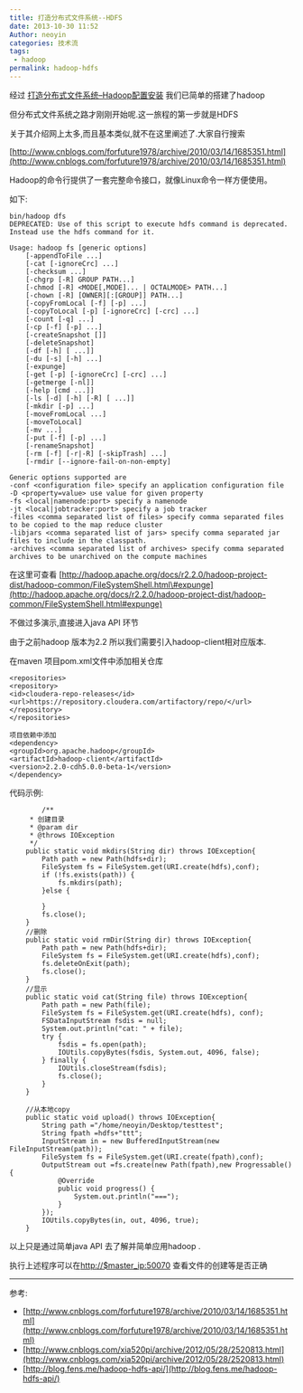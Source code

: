 ```yaml
---
title: 打造分布式文件系统--HDFS
date: 2013-10-30 11:52
Author: neoyin
categories: 技术流
tags:
 - hadoop
permalink: hadoop-hdfs
---
```


经过
[打造分布式文件系统–Hadoop配置安装](http://www.floatinglife.cn/distributed-hadoop)
我们已简单的搭建了hadoop

但分布式文件系统之路才刚刚开始呢.这一旅程的第一步就是HDFS

关于其介绍网上太多,而且基本类似,就不在这里阐述了.大家自行搜索

[http://www.cnblogs.com/forfuture1978/archive/2010/03/14/1685351.html](http://www.cnblogs.com/forfuture1978/archive/2010/03/14/1685351.html)

Hadoop的命令行提供了一套完整命令接口，就像Linux命令一样方便使用。

如下:

    bin/hadoop dfs
    DEPRECATED: Use of this script to execute hdfs command is deprecated.
    Instead use the hdfs command for it.

    Usage: hadoop fs [generic options]
        [-appendToFile ...]
        [-cat [-ignoreCrc] ...]
        [-checksum ...]
        [-chgrp [-R] GROUP PATH...]
        [-chmod [-R] <MODE[,MODE]... | OCTALMODE> PATH...]
        [-chown [-R] [OWNER][:[GROUP]] PATH...]
        [-copyFromLocal [-f] [-p] ...]
        [-copyToLocal [-p] [-ignoreCrc] [-crc] ...]
        [-count [-q] ...]
        [-cp [-f] [-p] ...]
        [-createSnapshot []]
        [-deleteSnapshot]
        [-df [-h] [ ...]]
        [-du [-s] [-h] ...]
        [-expunge]
        [-get [-p] [-ignoreCrc] [-crc] ...]
        [-getmerge [-nl]]
        [-help [cmd ...]]
        [-ls [-d] [-h] [-R] [ ...]]
        [-mkdir [-p] ...]
        [-moveFromLocal ...]
        [-moveToLocal]
        [-mv ...]
        [-put [-f] [-p] ...]
        [-renameSnapshot]
        [-rm [-f] [-r|-R] [-skipTrash] ...]
        [-rmdir [--ignore-fail-on-non-empty]

    Generic options supported are
    -conf <configuration file> specify an application configuration file
    -D <property=value> use value for given property
    -fs <local|namenode:port> specify a namenode
    -jt <local|jobtracker:port> specify a job tracker
    -files <comma separated list of files> specify comma separated files to be copied to the map reduce cluster
    -libjars <comma separated list of jars> specify comma separated jar files to include in the classpath.
    -archives <comma separated list of archives> specify comma separated archives to be unarchived on the compute machines

在这里可查看
[http://hadoop.apache.org/docs/r2.2.0/hadoop-project-dist/hadoop-common/FileSystemShell.html\#expunge](http://hadoop.apache.org/docs/r2.2.0/hadoop-project-dist/hadoop-common/FileSystemShell.html#expunge)

<!--more-->

不做过多演示,直接进入java API 环节

由于之前hadoop 版本为2.2 所以我们需要引入hadoop-client相对应版本.

在maven 项目pom.xml文件中添加相关仓库

    <repositories>
    <repository>
    <id>cloudera-repo-releases</id>
    <url>https://repository.cloudera.com/artifactory/repo/</url>
    </repository>
    </repositories>

    项目依赖中添加
    <dependency>
    <groupId>org.apache.hadoop</groupId>
    <artifactId>hadoop-client</artifactId>
    <version>2.2.0-cdh5.0.0-beta-1</version>
    </dependency>

代码示例:

            /**
         * 创建目录
         * @param dir
         * @throws IOException
         */
        public static void mkdirs(String dir) throws IOException{
            Path path = new Path(hdfs+dir);
            FileSystem fs = FileSystem.get(URI.create(hdfs),conf);
            if (!fs.exists(path)) {
                fs.mkdirs(path);
            }else {

            }
            fs.close();
        }
        //删除
        public static void rmDir(String dir) throws IOException{
            Path path = new Path(hdfs+dir);
            FileSystem fs = FileSystem.get(URI.create(hdfs),conf);
            fs.deleteOnExit(path);
            fs.close();
        }
        //显示
        public static void cat(String file) throws IOException{
            Path path = new Path(file);
            FileSystem fs = FileSystem.get(URI.create(hdfs), conf);
            FSDataInputStream fsdis = null;
            System.out.println("cat: " + file);
            try {
                fsdis = fs.open(path);
                IOUtils.copyBytes(fsdis, System.out, 4096, false);
            } finally {
                IOUtils.closeStream(fsdis);
                fs.close();
            }
        }

        //从本地copy
        public static void upload() throws IOException{
            String path ="/home/neoyin/Desktop/testtest";
            String fpath =hdfs+"ttt";
            InputStream in = new BufferedInputStream(new FileInputStream(path));
            FileSystem fs = FileSystem.get(URI.create(fpath),conf);
            OutputStream out =fs.create(new Path(fpath),new Progressable() {
                @Override
                public void progress() {
                    System.out.println("===");
                }
            });
            IOUtils.copyBytes(in, out, 4096, true);
        }

以上只是通过简单java API 去了解并简单应用hadoop .

执行上述程序可以在[http://$master\_ip:50070](http://localhost:50070/)
查看文件的创建等是否正确

---

参考:

- [http://www.cnblogs.com/forfuture1978/archive/2010/03/14/1685351.html](http://www.cnblogs.com/forfuture1978/archive/2010/03/14/1685351.html)
- [http://www.cnblogs.com/xia520pi/archive/2012/05/28/2520813.html](http://www.cnblogs.com/xia520pi/archive/2012/05/28/2520813.html)
- [http://blog.fens.me/hadoop-hdfs-api/](http://blog.fens.me/hadoop-hdfs-api/)

